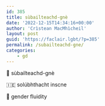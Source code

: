 ```yaml
---
id: 385
title: sùbailteachd-gnè
date: '2022-12-15T14:34:16+00:00'
author: 'Crìstean MacMhìcheil'
layout: post
guid: 'https://faclair.lgbt/?p=385'
permalink: /subailteachd-gne/
categories:
    - gd
---
```


&#x1f3f4;&#xe0067;&#xe0062;&#xe0073;&#xe0063;&#xe0074;&#xe007f; sùbailteachd-gnè

&#x1f1ee;&#x1f1ea; solúbhthacht inscne

&#x1f3f4;&#xe0067;&#xe0062;&#xe0065;&#xe006e;&#xe0067;&#xe007f; gender fluidity